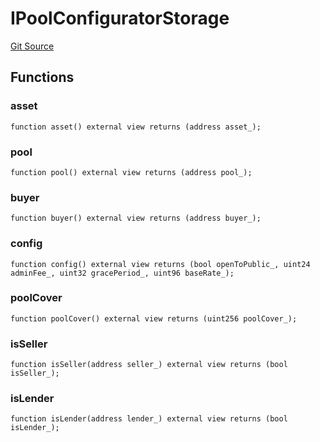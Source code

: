 # IPoolConfiguratorStorage

[Git Source](https://github.com/bsostech/isle/blob/1b9b42ecc99464a07a9859078c2c7bc923a6500d/docs/contracts/reference/interfaces/pool)

## Functions

### asset

```solidity
function asset() external view returns (address asset_);
```

### pool

```solidity
function pool() external view returns (address pool_);
```

### buyer

```solidity
function buyer() external view returns (address buyer_);
```

### config

```solidity
function config() external view returns (bool openToPublic_, uint24 adminFee_, uint32 gracePeriod_, uint96 baseRate_);
```

### poolCover

```solidity
function poolCover() external view returns (uint256 poolCover_);
```

### isSeller

```solidity
function isSeller(address seller_) external view returns (bool isSeller_);
```

### isLender

```solidity
function isLender(address lender_) external view returns (bool isLender_);
```
